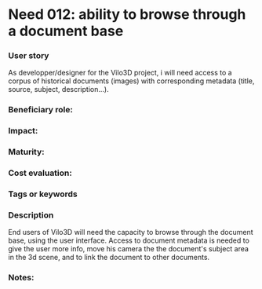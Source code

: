 
# Need 012: ability to browse through a document base 

### User story
As developper/designer for the Vilo3D project, i will need access to a corpus of historical documents (images) with corresponding metadata (title, source, subject, description...).

### Beneficiary role: 

### Impact: 

### Maturity:

### Cost evaluation:

### Tags or keywords

### Description

End users of Vilo3D will need the capacity to browse through the document base, using the user interface. Access to document metadata is needed to give the user more info, move his camera the the document's subject area in the 3d scene, and to link the document to other documents.

### Notes:

